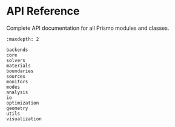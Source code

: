 # API Reference

Complete API documentation for all Prismo modules and classes.

```{toctree}
:maxdepth: 2

backends
core
solvers
materials
boundaries
sources
monitors
modes
analysis
io
optimization
geometry
utils
visualization
```
